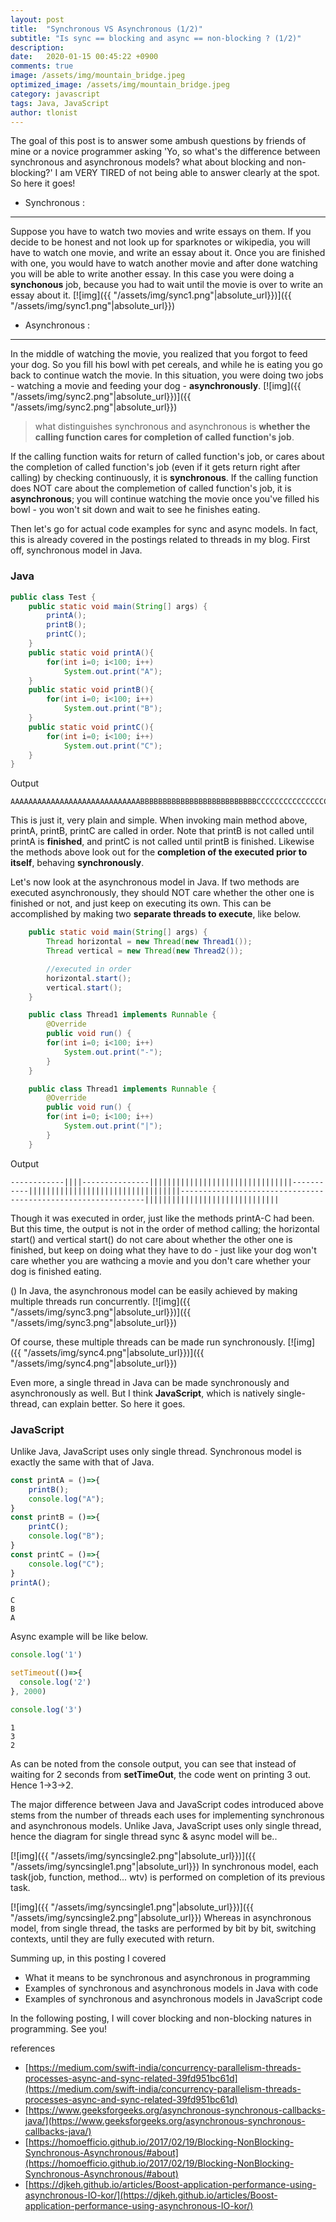 ```yaml
---
layout: post
title:  "Synchronous VS Asynchronous (1/2)"
subtitle: "Is sync == blocking and async == non-blocking ? (1/2)"
description:
date:   2020-01-15 00:45:22 +0900
comments: true
image: /assets/img/mountain_bridge.jpeg
optimized_image: /assets/img/mountain_bridge.jpeg
category: javascript
tags: Java, JavaScript
author: tlonist
---
```


The goal of this post is to answer some ambush questions by friends of mine or a novice programmer asking 'Yo, so what's the difference between synchronous and asynchronous models? what about blocking and non-blocking?' I am VERY TIRED of not being able to answer clearly at the spot. So here it goes!

- Synchronous : 
---------------

Suppose you have to watch two movies and write essays on them. If you decide to be honest and not look up for sparknotes or wikipedia, you will have to watch one movie, and write an essay about it. Once you are finished with one, you would have to watch another movie and after done watching you will be able to write another essay. In this case you were doing a **synchonous** job, because you had to wait until the movie is over to write an essay about it. 
[![img]({{ "/assets/img/sync1.png"|absolute_url}})]({{ "/assets/img/sync1.png"|absolute_url}})

- Asynchronous : 
----------------

In the middle of watching the movie, you realized that you forgot to feed your dog. So you fill his bowl with pet cereals, and while he is eating you go back to continue watch the movie. In this situation, you were doing two jobs - watching a movie and feeding your dog - **asynchronously**.
[![img]({{ "/assets/img/sync2.png"|absolute_url}})]({{ "/assets/img/sync2.png"|absolute_url}})

>what distinguishes synchronous and asynchronous is **whether the calling function cares for completion of called function's job**. 

If the calling function waits for return of called function's job, or cares about the completion of called function's job (even if it gets return right after calling) by checking continuously, it is **synchronous**. If the calling function does NOT care about the complemetion of called function's job, it is **asynchronous**; you will continue watching the movie once you've filled his bowl - you won't sit down and wait to see he finishes eating. 

Then let's go for actual code examples for sync and async models. In fact, this is already covered in the postings related to threads in my blog. First off, synchronous model in Java.

### Java
```java
public class Test {
    public static void main(String[] args) {
        printA();
        printB();
        printC();
    }
    public static void printA(){
        for(int i=0; i<100; i++)
            System.out.print("A");
    }
    public static void printB(){
        for(int i=0; i<100; i++)
            System.out.print("B");
    }
    public static void printC(){
        for(int i=0; i<100; i++)
            System.out.print("C");
    }
}
```

Output
```console
AAAAAAAAAAAAAAAAAAAAAAAAAAAAABBBBBBBBBBBBBBBBBBBBBBBBBBCCCCCCCCCCCCCCCCCCCCCCCCCCCCCCCCCCCCCCCCC
```

This is just it, very plain and simple. When invoking main method above, printA, printB, printC are called in order. Note that printB is not called until printA is **finished**, and printC is not called until printB is finished. Likewise the methods above look out for the **completion of the executed prior to itself**, behaving **synchronously**.

Let's now look at the asynchronous model in Java. If two methods are executed asynchronously, they should NOT care whether the other one is finished or not, and just keep on executing its own. This can be accomplished by making two **separate threads to execute**, like below.

```java
    public static void main(String[] args) {
        Thread horizontal = new Thread(new Thread1());
        Thread vertical = new Thread(new Thread2());

        //executed in order 
        horizontal.start();
        vertical.start();
    }

    public class Thread1 implements Runnable {
        @Override
        public void run() {
        for(int i=0; i<100; i++)
            System.out.print("-");
        }
    }

    public class Thread1 implements Runnable {
        @Override
        public void run() {
        for(int i=0; i<100; i++)
            System.out.print("|");
        }
    }
```

Output
```console
------------||||---------------||||||||||||||||||||||||||||||||-----------||||||||||||||||||||||||||||||||||--------------------------------------------------------------||||||||||||||||||||||||||||||
```

Though it was executed in order, just like the methods printA-C had been. But this time, the output is not in the order of method calling; the horizontal start() and vertical start() do not care about whether the other one is finished, but keep on doing what they have to do - just like your dog won't care whether you are wathcing a movie and you don't care whether your dog is finished eating. 

()
In Java, the asynchronous model can be easily achieved by making multiple threads run concurrently.
[![img]({{ "/assets/img/sync3.png"|absolute_url}})]({{ "/assets/img/sync3.png"|absolute_url}})

Of course, these multiple threads can be made run synchronously. 
[![img]({{ "/assets/img/sync4.png"|absolute_url}})]({{ "/assets/img/sync4.png"|absolute_url}})

Even more, a single thread in Java can be made synchronously and asynchronously as well. But I think **JavaScript**, which is natively single-thread, can explain better. So here it goes.

### JavaScript
Unlike Java, JavaScript uses only single thread. Synchronous model is exactly the same with that of Java.
```javascript
const printA = ()=>{
    printB();
    console.log("A");
}
const printB = ()=>{
    printC();
    console.log("B");
}
const printC = ()=>{
    console.log("C");
}
printA();
```

```console
C
B
A
```

Async example will be like below.
```javascript
console.log('1')

setTimeout(()=>{
  console.log('2')
}, 2000)

console.log('3')
```
```console
1
3
2
```
As can be noted from the console output, you can see that instead of waiting for 2 seconds from **setTimeOut**, the code went on printing 3 out. Hence 1->3->2.

The major difference between Java and JavaScript codes introduced above stems from the number of threads each uses for implementing synchronous and asynchronous models. Unlike Java, JavaScript uses only single thread, hence the diagram for single thread sync & async model will be..

[![img]({{ "/assets/img/syncsingle2.png"|absolute_url}})]({{ "/assets/img/syncsingle1.png"|absolute_url}})
In synchronous model, each task(job, function, method... wtv) is performed on completion of its previous task.

[![img]({{ "/assets/img/syncsingle1.png"|absolute_url}})]({{ "/assets/img/syncsingle2.png"|absolute_url}})
Whereas in asynchronous model, from single thread, the tasks are performed by bit by bit, switching contexts, until they are fully executed with return.

Summing up, in this posting I covered
- What it means to be synchronous and asynchronous in programming
- Examples of synchronous and asynchronous models in Java with code 
- Examples of synchronous and asynchronous models in JavaScript code

In the following posting, I will cover blocking and non-blocking natures in programming. See you!


references
- [https://medium.com/swift-india/concurrency-parallelism-threads-processes-async-and-sync-related-39fd951bc61d](https://medium.com/swift-india/concurrency-parallelism-threads-processes-async-and-sync-related-39fd951bc61d)
- [https://www.geeksforgeeks.org/asynchronous-synchronous-callbacks-java/](https://www.geeksforgeeks.org/asynchronous-synchronous-callbacks-java/)
- [https://homoefficio.github.io/2017/02/19/Blocking-NonBlocking-Synchronous-Asynchronous/#about](https://homoefficio.github.io/2017/02/19/Blocking-NonBlocking-Synchronous-Asynchronous/#about)
- [https://djkeh.github.io/articles/Boost-application-performance-using-asynchronous-IO-kor/](https://djkeh.github.io/articles/Boost-application-performance-using-asynchronous-IO-kor/)